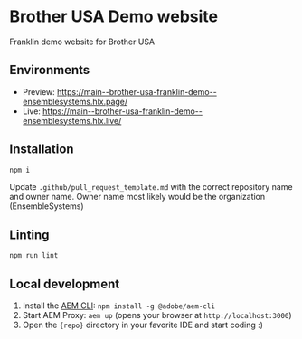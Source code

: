 # Brother USA Demo website
Franklin demo website for Brother USA

## Environments
- Preview: https://main--brother-usa-franklin-demo--ensemblesystems.hlx.page/
- Live: https://main--brother-usa-franklin-demo--ensemblesystems.hlx.live/

## Installation

```sh
npm i
```

Update `.github/pull_request_template.md` with the correct repository name and owner name. Owner name most likely would be the organization (EnsembleSystems)


## Linting

```sh
npm run lint
```

## Local development

1. Install the [AEM CLI](https://github.com/adobe/helix-cli): `npm install -g @adobe/aem-cli`
1. Start AEM Proxy: `aem up` (opens your browser at `http://localhost:3000`)
1. Open the `{repo}` directory in your favorite IDE and start coding :)
